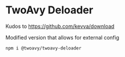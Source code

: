# TwoAvy Deloader

Kudos to https://github.com/kevva/download

Modified version that allows for external config

```
npm i @twoavy/twoavy-deloader
```
